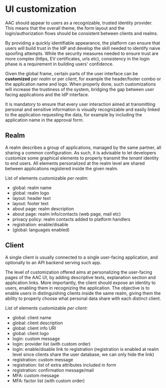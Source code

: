 # UI customization

AAC should appear to users as a recognizable, trusted identity provider.
This means that the overall theme, the form layout and the login/authorization flows should be consistent between clients and realms.

By providing a quickly identifiable appearance, the platform can ensure that users will build trust in the IdP and develop the skill needed to identify naive spoofing attempts. While the security measures needed to ensure trust are more complex (https, EV certificates, urls etc), consistency in the login phase is a requirement in building users' confidence.

Given the global frame, certain parts of the user interface can be **customized** per *realm* or per *client*, for example the header/footer combo or the application name and logo. When properly done, such customizations will increase the trustiness of the system, bridging the gap between user facing applications and the IdP interface.

It is mandatory to ensure that every user interaction aimed at transmitting personal and sensitive information is visually recognizable and easily linked to the application requesting the data, for example by including the application name in the approval form.

## Realm

A realm describes a group of applications, managed by the same partner, all sharing a common configuration. As such, it is advisable to let developers customize some graphical elements to properly transmit the *tenant* identity to end users. 
All elements personalized at the realm level are shared between applications registered inside the given realm.


List of elements customizable *per realm*:

* global: realm name
* global: realm logo
* layout: header text
* layout: footer text
* about page: realm description 
* about page: realm info/contacts (web page, mail etc)
* privacy policy: realm contacts added to platform handlers
* registration: enable/disable
* (global: languages enabled)


## Client

A single client is usually connected to a single user-facing application, and optionally to an API backend serving such app. 

The level of customization offered aims at personalizing the user-facing pages of the AAC UI, by adding descriptive texts, explanation section and application links.
More importantly, the client should expose an identity to users, enabling them in recognizing the application. The objective is to enable users in distinguishing clients inside the same realm, giving them the ability to properly choose what personal data share with each distinct client.

List of elements customizable *per client*:

* global: client name
* global: client description
* global: client info URI
* global: client logo
* login: custom message
* login: provider list (with custom order)
* login: enable/disable link to registration (registration is enabled at realm level since clients share the user database, we can only hide the link)
* registration: custom message
* registration: list of extra attributes included in form
* registration: confirmation message/mail
* MFA: custom message
* MFA: factor list (with custom order)

